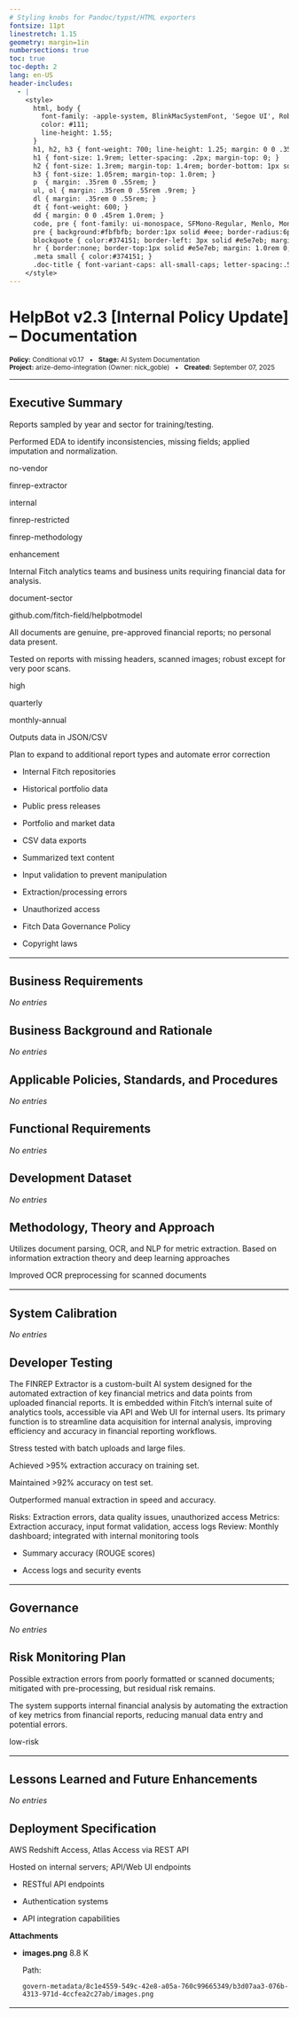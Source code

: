 ```yaml
---
# Styling knobs for Pandoc/typst/HTML exporters
fontsize: 11pt
linestretch: 1.15
geometry: margin=1in
numbersections: true
toc: true
toc-depth: 2
lang: en-US
header-includes:
  - |
    <style>
      html, body {
        font-family: -apple-system, BlinkMacSystemFont, 'Segoe UI', Roboto, 'Helvetica Neue', Arial, 'Noto Sans', sans-serif;
        color: #111;
        line-height: 1.55;
      }
      h1, h2, h3 { font-weight: 700; line-height: 1.25; margin: 0 0 .35rem 0; }
      h1 { font-size: 1.9rem; letter-spacing: .2px; margin-top: 0; }
      h2 { font-size: 1.3rem; margin-top: 1.4rem; border-bottom: 1px solid #e5e7eb; padding-bottom: .25rem; }
      h3 { font-size: 1.05rem; margin-top: 1.0rem; }
      p  { margin: .35rem 0 .55rem; }
      ul, ol { margin: .35rem 0 .55rem .9rem; }
      dl { margin: .35rem 0 .55rem; }
      dt { font-weight: 600; }
      dd { margin: 0 0 .45rem 1.0rem; }
      code, pre { font-family: ui-monospace, SFMono-Regular, Menlo, Monaco, 'Cascadia Mono', Consolas, 'Liberation Mono', 'Courier New', monospace; font-size: .92em; }
      pre { background:#fbfbfb; border:1px solid #eee; border-radius:6px; padding:.6rem .8rem; }
      blockquote { color:#374151; border-left: 3px solid #e5e7eb; margin:.6rem 0; padding:.25rem .8rem; }
      hr { border:none; border-top:1px solid #e5e7eb; margin: 1.0rem 0; }
      .meta small { color:#374151; }
      .doc-title { font-variant-caps: all-small-caps; letter-spacing:.5px; color:#0f172a; }
    </style>
---
```


# <span class="doc-title">HelpBot v2.3 [Internal Policy Update] – Documentation</span>

<div class="meta">
<small><strong>Policy:</strong> Conditional v0.17 &nbsp; • &nbsp; <strong>Stage:</strong> AI System Documentation</small><br>
<small><strong>Project:</strong> arize-demo-integration (Owner: nick_goble) &nbsp; • &nbsp; <strong>Created:</strong> September 07, 2025</small>
</div>

---


## Executive Summary

Reports sampled by year and sector for training/testing.

Performed EDA to identify inconsistencies, missing fields; applied imputation and normalization.

no-vendor

finrep-extractor

internal

finrep-restricted

finrep-methodology

enhancement

Internal Fitch analytics teams and business units requiring financial data for analysis.

document-sector

github.com/fitch-field/helpbotmodel

All documents are genuine, pre-approved financial reports; no personal data present.

Tested on reports with missing headers, scanned images; robust except for very poor scans.

high

quarterly

monthly-annual

Outputs data in JSON/CSV

Plan to expand to additional report types and automate error correction

- Internal Fitch repositories

- Historical portfolio data

- Public press releases

- Portfolio and market data

- CSV data exports

- Summarized text content

- Input validation to prevent manipulation

- Extraction/processing errors

- Unauthorized access

- Fitch Data Governance Policy

- Copyright laws


<hr style="border:none;border-top:1px solid #ddd;margin:1.0rem 0;"/>


## Business Requirements

_No entries_


## Business Background and Rationale

_No entries_


## Applicable Policies, Standards, and Procedures

_No entries_


## Functional Requirements

_No entries_


## Development Dataset

_No entries_


## Methodology, Theory and Approach

Utilizes document parsing, OCR, and NLP for metric extraction. Based on information extraction theory and deep learning approaches

Improved OCR preprocessing for scanned documents


<hr style="border:none;border-top:1px solid #ddd;margin:1.0rem 0;"/>


## System Calibration

_No entries_


## Developer Testing

The FINREP Extractor is a custom-built AI system designed for the automated extraction of key financial metrics and data points from uploaded financial reports. It is embedded within Fitch’s internal suite of analytics tools, accessible via API and Web UI for internal users. Its primary function is to streamline data acquisition for internal analysis, improving efficiency and accuracy in financial reporting workflows.

Stress tested with batch uploads and large files.

Achieved \>95% extraction accuracy on training set.

Maintained \>92% accuracy on test set.

Outperformed manual extraction in speed and accuracy.

Risks: Extraction errors, data quality issues, unauthorized access
Metrics: Extraction accuracy, input format validation, access logs
Review: Monthly dashboard; integrated with internal monitoring tools

- Summary accuracy (ROUGE scores)

- Access logs and security events


<hr style="border:none;border-top:1px solid #ddd;margin:1.0rem 0;"/>


## Governance

_No entries_


## Risk Monitoring Plan

Possible extraction errors from poorly formatted or scanned documents; mitigated with pre-processing, but residual risk remains.

The system supports internal financial analysis by automating the extraction of key metrics from financial reports, reducing manual data entry and potential errors.

low-risk


<hr style="border:none;border-top:1px solid #ddd;margin:1.0rem 0;"/>


## Lessons Learned and Future Enhancements

_No entries_


## Deployment Specification

AWS Redshift Access, Atlas Access via REST API

Hosted on internal servers; API/Web UI endpoints

- RESTful API endpoints

- Authentication systems

- API integration capabilities

**Attachments**

- **images.png** 8.8 K
  
  Path:
  ```
  govern-metadata/8c1e4559-549c-42e8-a05a-760c99665349/b3d07aa3-076b-4313-971d-4ccfea2c27ab/images.png
  ```


<hr style="border:none;border-top:1px solid #ddd;margin:1.0rem 0;"/>
